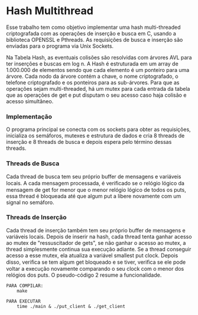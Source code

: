 # Hash Multithread

Esse trabalho tem como objetivo implementar uma hash multi-threaded criptografada com as operações de inserção e busca em C, usando a biblioteca OPENSSL e Pthreads. As requisições de busca e inserção são enviadas para o programa via Unix Sockets.

Na Tabela Hash, as eventuais colisões são resolvidas com árvores AVL para ter inserções e buscas em log n. A Hash é estruturada em um array de 1.000.000 de elementos sendo que cada elemento é um ponteiro para uma árvore. Cada nodo da árvore contém a chave, o nome criptografado, o telefone criptografado e os ponteiros para as sub-árvores. Para que as operações sejam multi-threaded, há um mutex para cada entrada da tabela que as operações de get e put disputam o seu acesso caso haja colisão e acesso simultâneo.

### Implementação
O programa principal se conecta com os sockets para obter as requisições, inicializa os semáforos, mutexes e estrutura de dados e cria 8 threads de inserção e 8 threads de busca e depois espera pelo término dessas threads.

### Threads de Busca
Cada thread de busca tem seu próprio buffer de mensagens e variáveis locais. A cada mensagem processada, é veriﬁcado se o relógio lógico da mensagem de get for menor que o menor relógio lógico de todos os puts, essa thread é bloqueada até que algum put a libere novamente com um signal no semáforo.

### Threads de Inserção
Cada thread de inserção também tem seu próprio buffer de mensagens e variáveis locais. Depois de inserir na hash, cada thread tenta ganhar acesso ao mutex de "ressuscitador de gets", se não ganhar o acesso ao mutex, a thread simplesmente continua sua execução adiante. Se a thread conseguir acesso a esse mutex, ela atualiza a variável smallest put clock. Depois disso, veriﬁca se tem algum get bloqueado e se tiver, veriﬁca se ele pode voltar a execução novamente comparando o seu clock com o menor dos relógios dos puts. O pseudo-código 2 resume a funcionalidade.

```
PARA COMPILAR:
	make

PARA EXECUTAR
	time ./main & ./put_client & ./get_client
```
